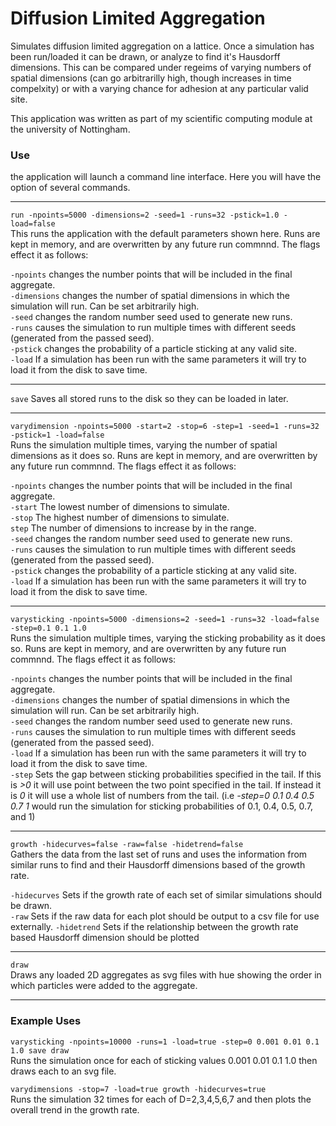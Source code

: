# Diffusion Limited Aggregation 

Simulates diffusion limited aggregation on a lattice. Once a simulation has been run/loaded it can be drawn, or analyze to find it's Hausdorff dimensions. This can be compared under regeims of varying numbers of spatial dimensions (can go arbitrarilly high, though increases in time compelxity) or with a varying chance for adhesion at any particular valid site.

This application was written as part of my scientific computing module at the university of Nottingham.

### Use
the application will launch a command line interface. Here you will have the option of several commands.
___
`run -npoints=5000 -dimensions=2 -seed=1 -runs=32 -pstick=1.0 -load=false`  
This runs the application with the default parameters shown here. Runs are kept in memory, and are overwritten by any future run commnnd. The flags effect it as follows:

`-npoints` changes the number points that will be included in the final aggregate.  
`-dimensions` changes the number of spatial dimensions in which the simulation will run. Can be set arbitrarily high.  
`-seed` changes the random number seed used to generate new runs.  
`-runs` causes the simulation to run multiple times with different seeds (generated from the passed seed).  
`-pstick` changes the probability of a particle sticking at any valid site.  
`-load` If a simulation has been run with the same parameters it will try to load it from the disk to save time.  
___
`save`
Saves all stored runs to the disk so they can be loaded in later.
___
`varydimension -npoints=5000 -start=2 -stop=6 -step=1 -seed=1 -runs=32 -pstick=1 -load=false`  
Runs the simulation multiple times, varying the number of spatial dimensions as it does so. Runs are kept in memory, and are overwritten by any future run commnnd. The flags effect it as follows:

`-npoints` changes the number points that will be included in the final aggregate.  
`-start` The lowest number of dimensions to simulate.  
`-stop` The highest number of dimensions to simulate.  
`step` The number of dimensions to increase by in the range.  
`-seed` changes the random number seed used to generate new runs.  
`-runs` causes the simulation to run multiple times with different seeds (generated from the passed seed).  
`-pstick` changes the probability of a particle sticking at any valid site.  
`-load` If a simulation has been run with the same parameters it will try to load it from the disk to save time.  
___
`varysticking -npoints=5000 -dimensions=2 -seed=1 -runs=32 -load=false -step=0.1 0.1 1.0`  
Runs the simulation multiple times, varying the sticking probability as it does so. Runs are kept in memory, and are overwritten by any future run commnnd. The flags effect it as follows:

`-npoints` changes the number points that will be included in the final aggregate.  
`-dimensions` changes the number of spatial dimensions in which the simulation will run. Can be set arbitrarily high.  
`-seed` changes the random number seed used to generate new runs.  
`-runs` causes the simulation to run multiple times with different seeds (generated from the passed seed).  
`-load` If a simulation has been run with the same parameters it will try to load it from the disk to save time.  
`-step` Sets the gap between sticking probabilities specified in the tail. If this is *>0* it will use point between the two point specified in the tail.
If instead it is *0* it will use a whole list of numbers from the tail. (i.e _-step=0 0.1 0.4 0.5 0.7 1_ would run the simulation for sticking probabilities of 0.1, 0.4, 0.5, 0.7, and 1)
___
`growth -hidecurves=false -raw=false -hidetrend=false`  
Gathers the data from the last set of runs and uses the information from similar runs to find and their Hausdorff dimensions based of the growth rate.

`-hidecurves` Sets if the growth rate of each set of similar simulations should be drawn.  
`-raw` Sets if the raw data for each plot should be output to a csv file for use externally.
`-hidetrend` Sets if the relationship between the growth rate based Hausdorff dimension should be plotted
___
`draw`  
Draws any loaded 2D aggregates as svg files with hue showing the order in which particles were added to the aggregate.
___
### Example Uses

`varysticking -npoints=10000 -runs=1 -load=true -step=0 0.001 0.01 0.1 1.0 save draw`  
Runs the simulation once for each of sticking values 0.001 0.01 0.1 1.0 then draws each to an svg file.

`varydimensions -stop=7 -load=true growth -hidecurves=true`  
Runs the simulation 32 times for each of D=2,3,4,5,6,7 and then plots the overall trend in the growth rate.
